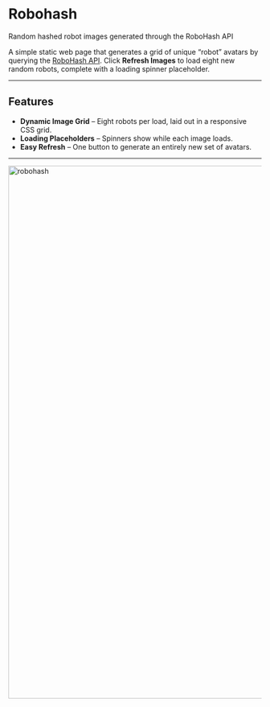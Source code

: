 # Robohash

Random hashed robot images generated through the RoboHash API

A simple static web page that generates a grid of unique “robot” avatars by querying the [RoboHash API](https://robohash.org). Click **Refresh Images** to load eight new random robots, complete with a loading spinner placeholder.

---

## Features

- **Dynamic Image Grid** – Eight robots per load, laid out in a responsive CSS grid.  
- **Loading Placeholders** – Spinners show while each image loads.  
- **Easy Refresh** – One button to generate an entirely new set of avatars.  

---

<img width="1060" alt="robohash" src="https://github.com/user-attachments/assets/b4594909-6ba5-4555-85aa-b55777426f59" />


